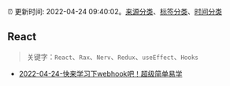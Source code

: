 :alarm_clock: 更新时间: 2022-04-24 09:40:02。[来源分类](../README.md)、[标签分类](../TAGS.md)、[时间分类](../TIMELINE.md)

## React


> 关键字：`React`、`Rax`、`Nerv`、`Redux`、`useEffect`、`Hooks`



- [2022-04-24-快来学习下webhook吧！超级简单易学](https://toutiao.io/k/evgq0j0) 